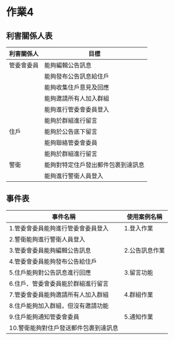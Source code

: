 # 作業4
## 利害關係人表
|利害關係人|目標|
|----------|---------|
|管委會委員|能夠編輯公告訊息|
||能夠發布公告訊息給住戶|
||能夠收集住戶意見及回應|
||能夠邀請所有人加入群組|
||能夠進行管委會委員登入|
||能夠於群組進行留言|
|住戶|能夠於公告底下留言|
||能夠聯絡管委會委員|
||能夠於群組進行留言|
|警衛|能夠對特定住戶發出郵件包裹到達訊息|
||能夠進行警衛人員登入|
## 事件表

|事件名稱|使用案例名稱|
|----------|---------|
|1.管委會委員能夠進行管委會委員登入|1.登入作業|
|2.警衛能夠進行警衛人員登入||
|3.管委會委員能夠編輯公告訊息|2.公告訊息作業|
|4.管委會委員能夠發布公告給住戶||
|5.住戶能夠對公告訊息進行回應|3.留言功能|
|6.住戶、管委會委員能於群組進行留言||
|7.管委會委員能夠邀請所有人加入群組|4.群組作業|
|8.住戶能夠加入群組，但沒有邀請功能||
|9.住戶能夠通知管委會委員|5.通知作業|
|10.警衛能夠對住戶發送郵件包裹到達訊息||